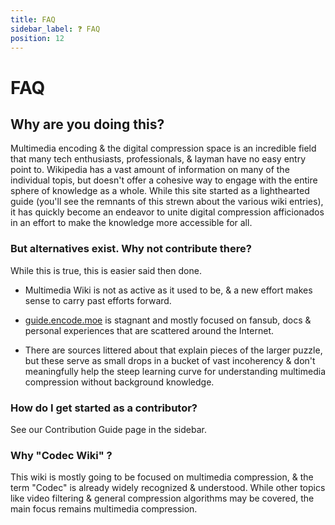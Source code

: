 ```yaml
---
title: FAQ
sidebar_label: ❓ FAQ
position: 12
---
```


# FAQ

## Why are you doing this?

Multimedia encoding & the digital compression space is an incredible field that many tech enthusiasts, professionals, & layman have no easy entry point to. Wikipedia has a vast amount of information on many of the individual topis, but doesn't offer a cohesive way to engage with the entire sphere of knowledge as a whole. While this site started as a lighthearted guide (you'll see the remnants of this strewn about the various wiki entries), it has quickly become an endeavor to unite digital compression afficionados in an effort to make the knowledge more accessible for all.

### But alternatives exist. Why not contribute there?

While this is true, this is easier said then done.

- Multimedia Wiki is not as active as it used to be, & a new effort makes sense to carry past efforts forward.

- [guide.encode.moe](https://guide.encode.moe/) is stagnant and mostly focused on fansub, docs & personal experiences that are scattered around the Internet.

- There are sources littered about that explain pieces of the larger puzzle, but these serve as small drops in a bucket of vast incoherency & don't meaningfully help the steep learning curve for understanding multimedia compression without background knowledge.

### How do I get started as a contributor?

See our Contribution Guide page in the sidebar.

### Why "Codec Wiki" ?

This wiki is mostly going to be focused on multimedia compression, & the term "Codec" is already widely recognized & understood. While other topics like video filtering & general compression algorithms may be covered, the main focus remains multimedia compression.
